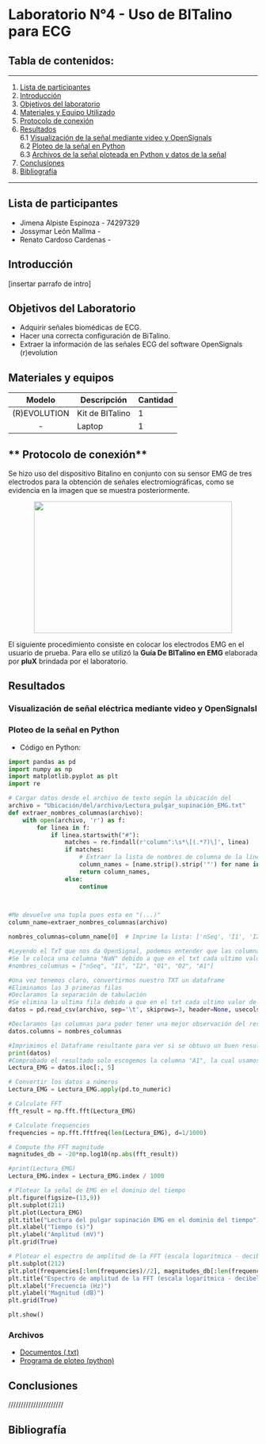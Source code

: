 # Laboratorio N°4 - Uso de BITalino para ECG

## Tabla de contenidos:
 __________________________________________________________________________________________________
1. [Lista de participantes](#t1)
2. [Introducción](#t2)
3. [Objetivos del laboratorio](#t3)
4. [Materiales y Equipo Utilizado](#t4)
5. [Protocolo de conexión](#t5)
6. [Resultados](#t6)\
   6.1 [Visualización de la señal mediante video y OpenSignals ](#t7)\
   6.2 [Ploteo de la señal en Python](#t8)\
   6.3 [Archivos de la señal ploteada en Python y datos de la señal](#t9)
7. [Conclusiones](#t10)
8. [Bibliografía](#t11)
__________________________________________________________________________________________________
## **Lista de participantes** <a name = "t1"></a>
* Jimena Alpiste Espinoza - 74297329
* Jossymar León Mallma - 
* Renato Cardoso Cardenas - 

## Introducción  <a name = "t2"></a>
[insertar parrafo de intro]

## **Objetivos del Laboratorio** <a name = "t3"></a>
* Adquirir señales biomédicas de ECG.
* Hacer una correcta configuración de BiTalino.
* Extraer la información de las señales ECG del software OpenSignals (r)evolution
  
## **Materiales y equipos** <a name="t4"></a>
| Modelo          | Descripción                                    | Cantidad |
|:----------------:|-----------------------------------------------|----------|
| (R)EVOLUTION    | Kit de BITalino                                | 1        |
| -               | Laptop                                         | 1        |


## ** Protocolo de conexión** <a name="t5"></a>
Se hizo uso del dispositivo Bitalino en conjunto con su sensor EMG de tres electrodos para la obtención de señales electromiográficas, como se evidencia en la imagen que se muestra posteriormente.

<p align="justify">
<p align="center"><img src="../Imágenes/BitTalino.jpg" width="400" height="266"></p>
</p>

El siguiente procedimiento consiste en colocar los electrodos EMG en el usuario de prueba. Para ello se utilizó la **Guía De BITalino en EMG** elaborada por **pluX** brindada por el laboratorio.


## **Resultados** <a name="t6"></a>
### **Visualización de señal eléctrica mediante video y OpenSignalsl** <a name="t7"></a>






### **Ploteo de la señal en Python** <a name="t8"></a>
- Código en Python:
```python
import pandas as pd
import numpy as np
import matplotlib.pyplot as plt
import re

# Cargar datos desde el archivo de texto según la ubicación del 
archivo = "Ubicación/del/archivo/Lectura_pulgar_supinación_EMG.txt"
def extraer_nombres_columnas(archivo):
    with open(archivo, 'r') as f:
        for linea in f:
            if linea.startswith("#"):
                matches = re.findall(r'column":\s*\[(.*?)\]', linea)
                if matches:
                    # Extraer la lista de nombres de columna de la línea
                    column_names = [name.strip().strip('"') for name in matches[0].split(',')]
                    return column_names,
                else:
                    continue


                    
#Me devuelve una tupla pues esta en "(...)"
column_name=extraer_nombres_columnas(archivo)

nombres_columnas=column_name[0]  # Imprime la lista: ['nSeq', 'I1', 'I2', 'O1', 'O2', 'A1']

#Leyendo el TxT que nos da OpenSignal, podemos entender que las columnas para nuestro Dataframe serán las siguientes:
#Se le coloca una columna "NaN" debido a que en el txt cada ultimo valor de fila tiene un espacio que lee como NaN
#nombres_columnas = ["nSeq", "I1", "I2", "O1", "O2", "A1"]

#Una vez tenemos claro, convertirmos nuestro TXT un dataframe
#Eliminamos las 3 primeras filas
#Declaramos la separación de tabulación
#Se elimina la ultima fila debido a que en el txt cada ultimo valor de fila tiene un espacio que se lee como NaN
datos = pd.read_csv(archivo, sep='\t', skiprows=3, header=None, usecols=[0, 1 ,2,3,4,5])

#Declaramos las columnas para poder tener una mejor observación del resultado
datos.columns = nombres_columnas

#Imprimimos el Dataframe resultante para ver si se obtuvo un buen resultado
print(datos)
#Comprobado el resultado solo escogemos la columna "A1", la cual usamos para nuestra medición
Lectura_EMG = datos.iloc[:, 5]

# Convertir los datos a números
Lectura_EMG = Lectura_EMG.apply(pd.to_numeric)

# Calculate FFT
fft_result = np.fft.fft(Lectura_EMG)

# Calculate frequencies
frequencies = np.fft.fftfreq(len(Lectura_EMG), d=1/1000)

# Compute the FFT magnitude
magnitudes_db = -20*np.log10(np.abs(fft_result))

#print(Lectura_EMG)
Lectura_EMG.index = Lectura_EMG.index / 1000

# Plotear la señal de EMG en el dominio del tiempo
plt.figure(figsize=(13,9))
plt.subplot(211)
plt.plot(Lectura_EMG)
plt.title("Lectura del pulgar supinación EMG en el dominio del tiempo")
plt.xlabel("Tiempo (s)")
plt.ylabel("Amplitud (mV)")
plt.grid(True)

# Plotear el espectro de amplitud de la FFT (escala logarítmica - decibelios)
plt.subplot(212)
plt.plot(frequencies[:len(frequencies)//2], magnitudes_db[:len(frequencies)//2])
plt.title("Espectro de amplitud de la FFT (escala logarítmica - decibelios)")
plt.xlabel("Frecuencia (Hz)")
plt.ylabel("Magnitud (dB)")
plt.grid(True)

plt.show()
```
### **Archivos** <a name="t9"></a>
- [Documentos (.txt)](https://github.com/renatog2500/inb_2024_gh12/tree/be701a0d1b2c92ef9167bfc775c26846401e695d/Documentaci%C3%B3n/EMG)
- [Programa de ploteo (python)](https://github.com/renatog2500/inb_2024_gh12/blob/be701a0d1b2c92ef9167bfc775c26846401e695d/Software/Ploteo_de_datos_lab3.py)

## **Conclusiones** <a name="t10"></a>

//////////////////////

## **Bibliografía** <a name="t11"></a>



